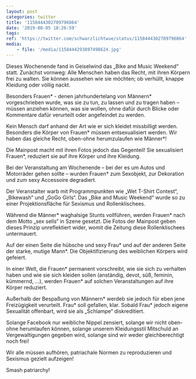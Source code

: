 ```yaml
---
layout: post
categories: twitter
title: '1158444302709796864'
date: '2019-08-05 18:26:59'
tags: 
ref: 'https://twitter.com/schwarzlichtwue/status/1158444302709796864'
media:
    - file: '/media/1158444293897498624.jpg'
---
```

Dieses Wochenende fand in Geiselwind das „Bike and Music Weekend“ statt. Zunächst vornweg: Alle Menschen haben das Recht, mit ihren Körpern frei zu walten. Sie können aussehen wie sie möchten; ob verhüllt, knappe Kleidung oder völlig nackt.  


Besonders Frauen\* - denen jahrhundertelang von Männern\* vorgeschrieben wurde, was sie zu tun, zu lassen und zu tragen haben – müssen anziehen können, was sie wollen, ohne dafür durch Blicke oder Kommentare dafür verurteilt oder angefeindet zu werden. 


Kein Mensch darf anhand der Art wie er sich kleidet missbilligt werden. Besonders die Körper von Frauen\* müssen entsexualisiert werden. Wir haben das gleiche Recht, oben-ohne herumzulaufen wie Männer\*! 


Die Mainpost macht mit ihren Fotos jedoch das Gegenteil! Sie sexualisiert Frauen\*, reduziert sie auf ihre Körper und ihre Kleidung. 


Bei der Veranstaltung am Wochenende – bei der es um Autos und Motorräder gehen sollte – wurden Frauen\* zum Sexobjekt, zur Dekoration und zum sexy Accessoire degradiert. 


Der Veranstalter warb mit Programmpunkten wie „Wet T-Shirt Contest“, „Bikewash“ und „GoGo Girls“. Das „Bike and Music Weekend“ wurde so zu einer Projektionsfläche für Sexismus und Rollenklischees. 


Während die Männer\* waghalsige Stunts vollführen, werden Frauen\* nach dem Motto „sex sells“ in Szene gesetzt. Die Fotos der Mainpost geben dieses Prinzip unreflektiert wider, womit die Zeitung diese Rollenklischees untermauert. 


Auf der einen Seite die hübsche und sexy Frau\* und auf der anderen Seite der starke, mutige Mann\*. Die Objektifizierung des weiblichen Körpers wird gefeiert. 


In einer Welt, die Frauen\* permanent vorschreibt, wie sie sich zu verhalten haben und wie sie sich kleiden sollen (anständig, devot, süß, feminin, kümmernd, …), werden Frauen\* auf solchen Veranstaltungen auf ihre Körper reduziert. 


Außerhalb der Bespaßung von Männern\* werdeb sie jedoch für eben jene Freizügigkeit verurteilt. Frau\* soll gefallen, klar. Sobald Frau\* jedoch eigene Sexualität offenbart, wird sie als „Schlampe“ diskreditiert. 


Solange Facebook nur weibliche Nippel zensiert, solange wir nicht oben-ohne herumlaufen können, solange unserem Kleidungsstil Mitschuld an Vergewaltigungen gegeben wird, solange sind wir weder gleichberechtigt noch frei! 


Wir alle müssen aufhören, patriachale Normen zu reproduzieren und Sexismus gezielt aufzeigen! 



Smash patriarchy! 

